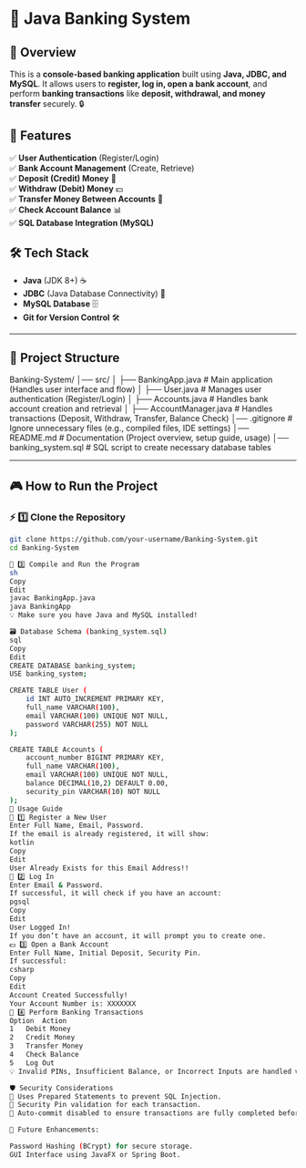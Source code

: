 # 🏦 Java Banking System

## 📖 Overview
This is a **console-based banking application** built using **Java, JDBC, and MySQL**. It allows users to **register, log in, open a bank account**, and perform **banking transactions** like **deposit, withdrawal, and money transfer** securely. 🔒

## 🚀 Features
✅ **User Authentication** (Register/Login)  
✅ **Bank Account Management** (Create, Retrieve)  
✅ **Deposit (Credit) Money** 🏦  
✅ **Withdraw (Debit) Money** 💵  
✅ **Transfer Money Between Accounts** 🔄  
✅ **Check Account Balance** 📊  
✅ **SQL Database Integration (MySQL)**  

## 🛠️ Tech Stack
- **Java** (JDK 8+) ☕  
- **JDBC** (Java Database Connectivity) 🔗  
- **MySQL Database** 🗄️  
- **Git for Version Control** 🛠️  

---

## 📂 Project Structure
Banking-System/
│── src/
│   ├── BankingApp.java        # Main application (Handles user interface and flow)
│   ├── User.java              # Manages user authentication (Register/Login)
│   ├── Accounts.java          # Handles bank account creation and retrieval
│   ├── AccountManager.java    # Handles transactions (Deposit, Withdraw, Transfer, Balance Check)
│── .gitignore                 # Ignore unnecessary files (e.g., compiled files, IDE settings)
│── README.md                  # Documentation (Project overview, setup guide, usage)
│── banking_system.sql         # SQL script to create necessary database tables


---

## 🎮 How to Run the Project

### ⚡ 1️⃣ **Clone the Repository**
```sh
git clone https://github.com/your-username/Banking-System.git
cd Banking-System

🚀 3️⃣ Compile and Run the Program
sh
Copy
Edit
javac BankingApp.java
java BankingApp
💡 Make sure you have Java and MySQL installed!

🗃️ Database Schema (banking_system.sql)
sql
Copy
Edit
CREATE DATABASE banking_system;
USE banking_system;

CREATE TABLE User (
    id INT AUTO_INCREMENT PRIMARY KEY,
    full_name VARCHAR(100),
    email VARCHAR(100) UNIQUE NOT NULL,
    password VARCHAR(255) NOT NULL
);

CREATE TABLE Accounts (
    account_number BIGINT PRIMARY KEY,
    full_name VARCHAR(100),
    email VARCHAR(100) UNIQUE NOT NULL,
    balance DECIMAL(10,2) DEFAULT 0.00,
    security_pin VARCHAR(10) NOT NULL
);
📜 Usage Guide
🏦 1️⃣ Register a New User
Enter Full Name, Email, Password.
If the email is already registered, it will show:
kotlin
Copy
Edit
User Already Exists for this Email Address!!
🔑 2️⃣ Log In
Enter Email & Password.
If successful, it will check if you have an account:
pgsql
Copy
Edit
User Logged In!
If you don’t have an account, it will prompt you to create one.
💵 3️⃣ Open a Bank Account
Enter Full Name, Initial Deposit, Security Pin.
If successful:
csharp
Copy
Edit
Account Created Successfully!
Your Account Number is: XXXXXXX
🔄 4️⃣ Perform Banking Transactions
Option	Action
1	Debit Money
2	Credit Money
3	Transfer Money
4	Check Balance
5	Log Out
💡 Invalid PINs, Insufficient Balance, or Incorrect Inputs are handled with proper error messages.

🛡️ Security Considerations
🔹 Uses Prepared Statements to prevent SQL Injection.
🔹 Security Pin validation for each transaction.
🔹 Auto-commit disabled to ensure transactions are fully completed before committing.

🔔 Future Enhancements:

Password Hashing (BCrypt) for secure storage.
GUI Interface using JavaFX or Spring Boot.

